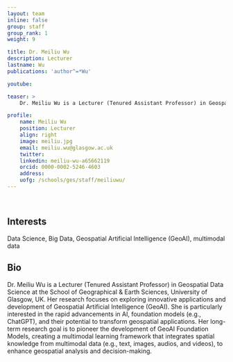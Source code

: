 ```yaml
---
layout: team
inline: false
group: staff
group_rank: 1
weight: 9

title: Dr. Meiliu Wu
description: Lecturer 
lastname: Wu
publications: 'author^=*Wu'

youtube: 

teaser: >
    Dr. Meiliu Wu is a Lecturer (Tenured Assistant Professor) in Geospatial Data Science at the School of Geographical & Earth Sciences, University of Glasgow, UK.

profile:
    name: Meiliu Wu
    position: Lecturer
    align: right
    image: meiliu.jpg
    email: meiliu.wu@glasgow.ac.uk
    twitter: 
    linkedin: meiliu-wu-a65662119
    orcid: 0000-0002-5246-4603
    address:
    uofg: /schools/ges/staff/meiliuwu/
---
```

<br>

## Interests
Data Science, Big Data, Geospatial Artificial Intelligence (GeoAI), multimodal data

## Bio
Dr. Meiliu Wu is a Lecturer (Tenured Assistant Professor) in Geospatial Data Science at the School of Geographical & Earth Sciences, University of Glasgow, UK. Her research focuses on exploring innovative applications and development of Geospatial Artificial Intelligence (GeoAI). She is particularly interested in the rapid advancements in AI, foundation models (e.g., ChatGPT), and their potential to transform geospatial applications. Her long-term research goal is to pioneer the development of GeoAI Foundation Models, creating a multimodal learning framework that integrates spatial knowledge from multimodal data (e.g., text, images, audios, and videos), to enhance geospatial analysis and decision-making.
